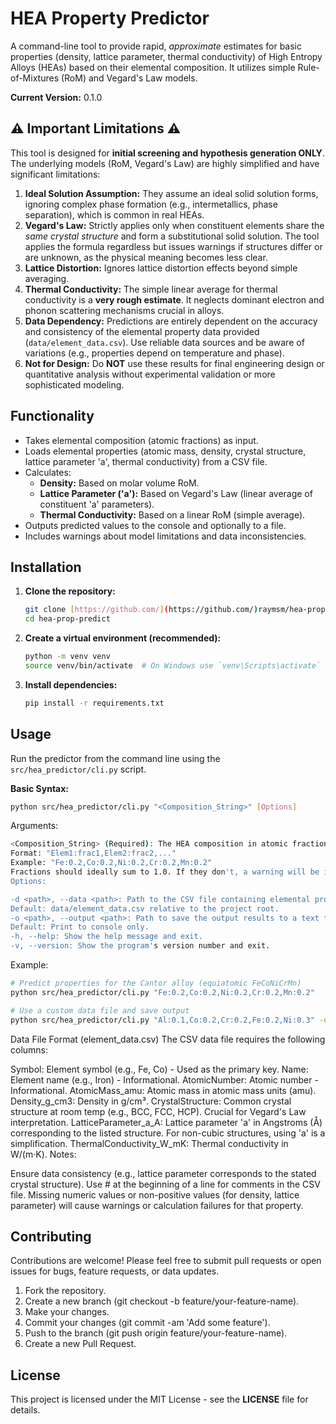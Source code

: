 # HEA Property Predictor


A command-line tool to provide rapid, *approximate* estimates for basic properties (density, lattice parameter, thermal conductivity) of High Entropy Alloys (HEAs) based on their elemental composition. It utilizes simple Rule-of-Mixtures (RoM) and Vegard's Law models.

**Current Version:** 0.1.0

## :warning: Important Limitations :warning:

This tool is designed for **initial screening and hypothesis generation ONLY**. The underlying models (RoM, Vegard's Law) are highly simplified and have significant limitations:

1.  **Ideal Solution Assumption:** They assume an ideal solid solution forms, ignoring complex phase formation (e.g., intermetallics, phase separation), which is common in real HEAs.
2.  **Vegard's Law:** Strictly applies only when constituent elements share the *same crystal structure* and form a substitutional solid solution. The tool applies the formula regardless but issues warnings if structures differ or are unknown, as the physical meaning becomes less clear.
3.  **Lattice Distortion:** Ignores lattice distortion effects beyond simple averaging.
4.  **Thermal Conductivity:** The simple linear average for thermal conductivity is a **very rough estimate**. It neglects dominant electron and phonon scattering mechanisms crucial in alloys.
5.  **Data Dependency:** Predictions are entirely dependent on the accuracy and consistency of the elemental property data provided (`data/element_data.csv`). Use reliable data sources and be aware of variations (e.g., properties depend on temperature and phase).
6.  **Not for Design:** Do **NOT** use these results for final engineering design or quantitative analysis without experimental validation or more sophisticated modeling.

## Functionality

* Takes elemental composition (atomic fractions) as input.
* Loads elemental properties (atomic mass, density, crystal structure, lattice parameter 'a', thermal conductivity) from a CSV file.
* Calculates:
    * **Density:** Based on molar volume RoM.
    * **Lattice Parameter ('a'):** Based on Vegard's Law (linear average of constituent 'a' parameters).
    * **Thermal Conductivity:** Based on a linear RoM (simple average).
* Outputs predicted values to the console and optionally to a file.
* Includes warnings about model limitations and data inconsistencies.

## Installation

1.  **Clone the repository:**
    ```bash
    git clone [https://github.com/](https://github.com/)raymsm/hea-prop-predict.git
    cd hea-prop-predict
    ```
2.  **Create a virtual environment (recommended):**
    ```bash
    python -m venv venv
    source venv/bin/activate  # On Windows use `venv\Scripts\activate`
    ```
3.  **Install dependencies:**
    ```bash
    pip install -r requirements.txt
    ```

## Usage

Run the predictor from the command line using the `src/hea_predictor/cli.py` script.

**Basic Syntax:**

```bash
python src/hea_predictor/cli.py "<Composition_String>" [Options]
```
Arguments:
```bash
<Composition_String> (Required): The HEA composition in atomic fractions.
Format: "Elem1:frac1,Elem2:frac2,..."
Example: "Fe:0.2,Co:0.2,Ni:0.2,Cr:0.2,Mn:0.2"
Fractions should ideally sum to 1.0. If they don't, a warning will be issued, and they will be normalized internally for the calculation.
Options:

-d <path>, --data <path>: Path to the CSV file containing elemental property data.
Default: data/element_data.csv relative to the project root.
-o <path>, --output <path>: Path to save the output results to a text file.
Default: Print to console only.
-h, --help: Show the help message and exit.
-v, --version: Show the program's version number and exit.
```
Example:
```bash
# Predict properties for the Cantor alloy (equiatomic FeCoNiCrMn)
python src/hea_predictor/cli.py "Fe:0.2,Co:0.2,Ni:0.2,Cr:0.2,Mn:0.2"

# Use a custom data file and save output
python src/hea_predictor/cli.py "Al:0.1,Co:0.2,Cr:0.2,Fe:0.2,Ni:0.3" -d /path/to/my_custom_data.csv -o cantor_al_results.txt
```
Data File Format (element_data.csv)
The CSV data file requires the following columns:

Symbol: Element symbol (e.g., Fe, Co) - Used as the primary key.
Name: Element name (e.g., Iron) - Informational.
AtomicNumber: Atomic number - Informational.
AtomicMass_amu: Atomic mass in atomic mass units (amu).
Density_g_cm3: Density in g/cm³.
CrystalStructure: Common crystal structure at room temp (e.g., BCC, FCC, HCP). Crucial for Vegard's Law interpretation.
LatticeParameter_a_A: Lattice parameter 'a' in Angstroms (Å) corresponding to the listed structure. For non-cubic structures, using 'a' is a simplification.
ThermalConductivity_W_mK: Thermal conductivity in W/(m·K).
Notes:

Ensure data consistency (e.g., lattice parameter corresponds to the stated crystal structure).
Use # at the beginning of a line for comments in the CSV file.
Missing numeric values or non-positive values (for density, lattice parameter) will cause warnings or calculation failures for that property.
## Contributing
Contributions are welcome! Please feel free to submit pull requests or open issues for bugs, feature requests, or data updates.
1.   Fork the repository.
2.   Create a new branch (git checkout -b feature/your-feature-name).   
3.   Make your changes.
4.   Commit your changes (git commit -am 'Add some feature').
5.   Push to the branch (git push origin feature/your-feature-name).
6.   Create a new Pull Request.
## License
This project is licensed under the MIT License - see the **LICENSE** file for details.   
